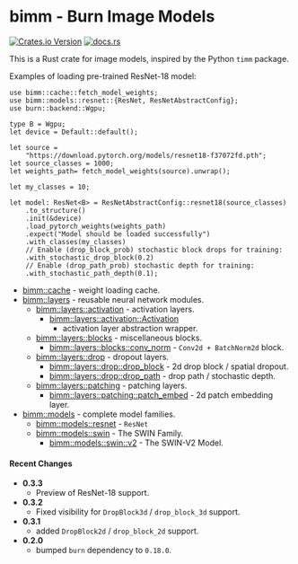 # bimm - Burn Image Models

[![Crates.io Version](https://img.shields.io/crates/v/bimm)](https://crates.io/crates/bimm)
[![docs.rs](https://img.shields.io/docsrs/bimm)](https://docs.rs/bimm/latest/)

This is a Rust crate for image models, inspired by the Python `timm` package.

Examples of loading pre-trained ResNet-18 model:

```rust,no_run
use bimm::cache::fetch_model_weights;
use bimm::models::resnet::{ResNet, ResNetAbstractConfig};
use burn::backend::Wgpu;

type B = Wgpu;
let device = Default::default();

let source =
    "https://download.pytorch.org/models/resnet18-f37072fd.pth";
let source_classes = 1000;
let weights_path= fetch_model_weights(source).unwrap();

let my_classes = 10;

let model: ResNet<B> = ResNetAbstractConfig::resnet18(source_classes)
    .to_structure()
    .init(&device)
    .load_pytorch_weights(weights_path)
    .expect("Model should be loaded successfully")
    .with_classes(my_classes)
    // Enable (drop_block_prob) stochastic block drops for training:
    .with_stochastic_drop_block(0.2)
    // Enable (drop_path_prob) stochastic depth for training:
    .with_stochastic_path_depth(0.1);
```

* [bimm::cache](https://docs.rs/bimm/latest/bimm/cache) - weight loading cache.
* [bimm::layers](https://docs.rs/bimm/latest/bimm/layers) - reusable neural network modules.
    * [bimm::layers::activation](https://docs.rs/bimm/latest/bimm/layers/activation) - activation
      layers.
        * [bimm::layers::activation::Activation](https://docs.rs/bimm/latest/bimm/layers/activation/enum.Activation.html)
            - activation layer abstraction wrapper.
    * [bimm::layers::blocks](https://docs.rs/bimm/latest/bimm/layers/blocks) - miscellaneous
      blocks.
        * [bimm::layers::blocks::conv_norm](https://docs.rs/bimm/latest/bimm/layers/blocks/conv_norm) -
          ``Conv2d + BatchNorm2d`` block.
    * [bimm::layers::drop](https://docs.rs/bimm/latest/bimm/layers/drop) - dropout layers.
        * [bimm::layers::drop::drop_block](https://docs.rs/bimm/latest/bimm/layers/drop/drop_block) -
          2d drop
          block / spatial dropout.
        * [bimm::layers::drop::drop_path](https://docs.rs/bimm/latest/bimm/layers/drop/drop_path) -
          drop
          path /
          stochastic depth.
    * [bimm::layers::patching](https://docs.rs/bimm/latest/bimm/layers/patching) - patching layers.
        * [bimm::layers::patching::patch_embed](https://docs.rs/bimm/latest/bimm/layers/patching/patch_embed) -
          2d patch embedding layer.
* [bimm::models](https://docs.rs/bimm/latest/bimm/models) - complete model families.
    * [bimm::models::resnet](https://docs.rs/bimm/latest/bimm/models/resnet) - `ResNet`
    * [bimm::models::swin](https://docs.rs/bimm/latest/bimm/models/swin) - The SWIN Family.
        * [bimm::models::swin::v2](https://docs.rs/bimm/latest/bimm/models/swin/v2) - The
          SWIN-V2 Model.

#### Recent Changes

* **0.3.3**
    * Preview of ResNet-18 support.
* **0.3.2**
    * Fixed visibility for `DropBlock3d` / `drop_block_3d` support.
* **0.3.1**
    * added `DropBlock2d` / `drop_block_2d` support.
* **0.2.0**
    * bumped `burn` dependency to `0.18.0`.
